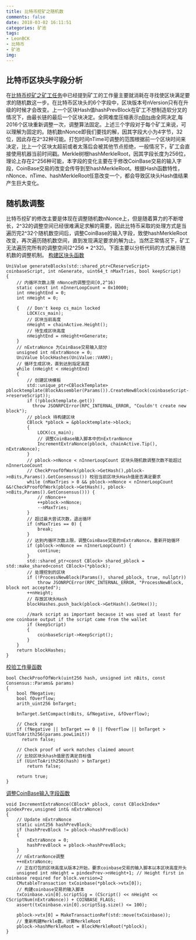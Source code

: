 ```yaml
---
title: 比特币挖矿之随机数
comments: false
date: 2018-03-02 16:11:51
categories: 矿池
tags: 
- LeonBCK 
- 比特币 
- 矿池
img:
---
```


## 比特币区块头字段分析
在[比特币挖矿之矿工任务](https://xingyunbite.github.io/2018/02/28/%E6%AF%94%E7%89%B9%E5%B8%81%E6%8C%96%E7%9F%BF%E4%B9%8B%E7%9F%BF%E5%B7%A5%E4%BB%BB%E5%8A%A1-1/)中已经提到矿工的工作量主要就消耗在寻找使区块满足要求的随机数这一步。在比特币区块头的6个字段中，区块版本号nVersion只有在升级的时候才会改变。上一个区块Hash值hashPrevBlock在矿工不想制造软分叉的情况下，由最长链的最后一个区块决定。全网难度压缩表示[nBits](https://xingyunbite.github.io/2018/02/09/%E6%AF%94%E7%89%B9%E5%B8%81%E6%8C%96%E7%9F%BF%E4%B9%8B%E5%85%A8%E7%BD%91%E9%9A%BE%E5%BA%A6/)由全网决定,每2016个区块重新调整一次，调整算法固定。上述三个字段对于每个矿工来说，可以理解为固定的。随机数nNonce即我们要找的解，因其字段大小为4字节，32位，因此存在2^32种可能。打包时间nTime可调整的范围根据前一个区块时间来决定，比上一个区块太超前或者太落后会被其他节点拒绝，一般情况下，矿工会直接使用机器当前时间戳。Merkle树根hashMerkleRoot，因其字段长度为256位，理论上存在2^256种可能，本字段的变化主要在于修改CoinBase交易的输入字段，CoinBase交易的改变会传导到至hashMerkleRoot。根据Hash函数特性，nNonce、nTime、hashMerkleRoot任意改变一个，都会导致区块头Hash值结果产生巨大变化。

## 随机数调整
比特币挖矿的修改主要是体现在调整随机数nNonce上，但是随着算力的不断增长，2^32的调整空间已经很难满足求解的需要，因此比特币采取的处理方式是当遍历完2^32个随机数空间后，调整CoinBase的输入字段，致使hashMerkleRoot改变，再次遍历随机数空间，直到发现满足要求的解为止。当然正常情况下，矿工无法遍历完所有的调整空间(2^256 * 2^32)。下面主要以分析代码的方式展示随机数的调整机制。
[构建区块头函数](https://github.com/bitcoin/bitcoin/blob/fd65937ec601326b479654a5ad14847adcdb214c/src/rpc/mining.cpp#L106)
```
UniValue generateBlocks(std::shared_ptr<CReserveScript> coinbaseScript, int nGenerate, uint64_t nMaxTries, bool keepScript)
{
	// 内循环次数上限 nNonce的调整空间[0,2^16)
	static const int nInnerLoopCount = 0x10000;
	int nHeightEnd = 0;
	int nHeight = 0;

	{   // Don't keep cs_main locked
		LOCK(cs_main);
		// 区块当前高度
		nHeight = chainActive.Height();
		// 待生成区块高度
		nHeightEnd = nHeight+nGenerate;
	}
	// nExtraNonce 为CoinBase交易输入部分
	unsigned int nExtraNonce = 0;
	UniValue blockHashes(UniValue::VARR);
	// 循环生成区块，直到达到指定高度
	while (nHeight < nHeightEnd)
	{
		// 创建区块模板
		std::unique_ptr<CBlockTemplate> pblocktemplate(BlockAssembler(Params()).CreateNewBlock(coinbaseScript->reserveScript));
		if (!pblocktemplate.get())
		  throw JSONRPCError(RPC_INTERNAL_ERROR, "Couldn't create new block");
		// pblock 待构建区块
		CBlock *pblock = &pblocktemplate->block;
		{
			LOCK(cs_main);
			// 调整CoinBase输入脚本中的nExtranNonce
			IncrementExtraNonce(pblock, chainActive.Tip(), nExtraNonce);
		}
		// pblock->nNonce < nInnerLoopCount 区块头随机数调整次数不能超过nInnerLooCount
		// CheckProofOfWork(pblock->GetHash(),pblock->nBits,Params().GetConsensus()) 校验当前区块头Hash值是否满足要求
		while (nMaxTries > 0 && pblock->nNonce < nInnerLoopCount &&!CheckProofOfWork(pblock->GetHash(), pblock->nBits,Params().GetConsensus())) {
			// nNonce++
			++pblock->nNonce;
			--nMaxTries;
		}
		// 超过最大尝试次数，退出循环
		if (nMaxTries == 0) {
			break;
		}
		// 达到内循环次数上限，调整CoinBase交易的nExtraNonce，重新开始循环
		if (pblock->nNonce == nInnerLoopCount) {
			continue;
		}
		std::shared_ptr<const CBlock> shared_pblock = std::make_shared<const CBlock>(*pblock);
		// 处理挖到的区块
		if (!ProcessNewBlock(Params(), shared_pblock, true, nullptr))
		    throw JSONRPCError(RPC_INTERNAL_ERROR, "ProcessNewBlock, block not accepted");
		++nHeight;
		// 存放区块头Hash
		blockHashes.push_back(pblock->GetHash().GetHex());

		//mark script as important because it was used at least for one coinbase output if the script came from the wallet
		if (keepScript)
		{
			coinbaseScript->KeepScript();
		}
	}
	return blockHashes;
}
```
[校验工作量函数](https://github.com/bitcoin/bitcoin/blob/5961b23898ee7c0af2626c46d5d70e80136578d3/src/pow.cpp#L74)
```
bool CheckProofOfWork(uint256 hash, unsigned int nBits, const Consensus::Params& params)
{
	bool fNegative;
	bool fOverflow;
	arith_uint256 bnTarget;

	bnTarget.SetCompact(nBits, &fNegative, &fOverflow);

	// Check range
	if (fNegative || bnTarget == 0 || fOverflow || bnTarget > UintToArith256(params.powLimit))
	  return false;

	// Check proof of work matches claimed amount
	// 比较区块头hash值是否满足目标值
	if (UintToArith256(hash) > bnTarget)
	    return false;

	return true;
}
```
[调整CoinBase输入字段函数](https://github.com/bitcoin/bitcoin/blob/44080a90a29292df96e92f22242785c5040000a1/src/miner.cpp#L442)
```
void IncrementExtraNonce(CBlock* pblock, const CBlockIndex* pindexPrev,unsigned int& nExtraNonce)
{
	// Update nExtraNonce
	static uint256 hashPrevBlock;
	if (hashPrevBlock != pblock->hashPrevBlock)
	{
		nExtraNonce = 0;
		hashPrevBlock = pblock->hashPrevBlock;
	}
	// nExtranNonce调整
	++nExtraNonce;
	// 正在打包的区块高度从版本2开始，要求coinbase交易的输入脚本以本区块高度开头
	unsigned int nHeight = pindexPrev->nHeight+1; // Height first in coinbase required for block.version=2
	CMutableTransaction txCoinbase(*pblock->vtx[0]);
	// 构建coinbase交易的输入脚本
	txCoinbase.vin[0].scriptSig = (CScript() << nHeight << CScriptNum(nExtraNonce)) + COINBASE_FLAGS;
	assert(txCoinbase.vin[0].scriptSig.size() <= 100);

	pblock->vtx[0] = MakeTransactionRef(std::move(txCoinbase));
	// 重新构建Merkle数，计算MerkleRoot
	pblock->hashMerkleRoot = BlockMerkleRoot(*pblock);
}
```
